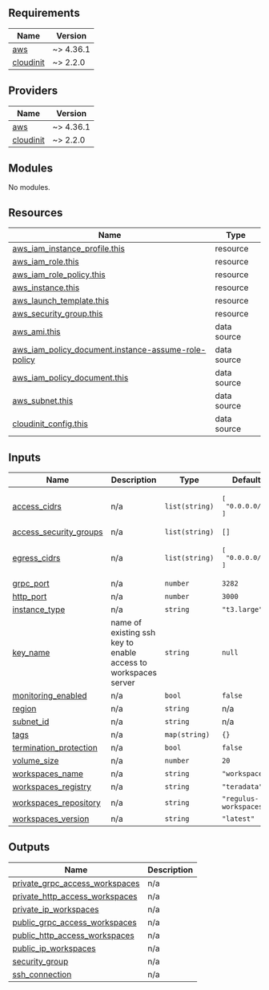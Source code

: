 <!-- BEGIN_TF_DOCS -->
## Requirements

| Name | Version |
|------|---------|
| <a name="requirement_aws"></a> [aws](#requirement\_aws) | ~> 4.36.1 |
| <a name="requirement_cloudinit"></a> [cloudinit](#requirement\_cloudinit) | ~> 2.2.0 |

## Providers

| Name | Version |
|------|---------|
| <a name="provider_aws"></a> [aws](#provider\_aws) | ~> 4.36.1 |
| <a name="provider_cloudinit"></a> [cloudinit](#provider\_cloudinit) | ~> 2.2.0 |

## Modules

No modules.

## Resources

| Name | Type |
|------|------|
| [aws_iam_instance_profile.this](https://registry.terraform.io/providers/hashicorp/aws/latest/docs/resources/iam_instance_profile) | resource |
| [aws_iam_role.this](https://registry.terraform.io/providers/hashicorp/aws/latest/docs/resources/iam_role) | resource |
| [aws_iam_role_policy.this](https://registry.terraform.io/providers/hashicorp/aws/latest/docs/resources/iam_role_policy) | resource |
| [aws_instance.this](https://registry.terraform.io/providers/hashicorp/aws/latest/docs/resources/instance) | resource |
| [aws_launch_template.this](https://registry.terraform.io/providers/hashicorp/aws/latest/docs/resources/launch_template) | resource |
| [aws_security_group.this](https://registry.terraform.io/providers/hashicorp/aws/latest/docs/resources/security_group) | resource |
| [aws_ami.this](https://registry.terraform.io/providers/hashicorp/aws/latest/docs/data-sources/ami) | data source |
| [aws_iam_policy_document.instance-assume-role-policy](https://registry.terraform.io/providers/hashicorp/aws/latest/docs/data-sources/iam_policy_document) | data source |
| [aws_iam_policy_document.this](https://registry.terraform.io/providers/hashicorp/aws/latest/docs/data-sources/iam_policy_document) | data source |
| [aws_subnet.this](https://registry.terraform.io/providers/hashicorp/aws/latest/docs/data-sources/subnet) | data source |
| [cloudinit_config.this](https://registry.terraform.io/providers/hashicorp/cloudinit/latest/docs/data-sources/config) | data source |

## Inputs

| Name | Description | Type | Default | Required |
|------|-------------|------|---------|:--------:|
| <a name="input_access_cidrs"></a> [access\_cidrs](#input\_access\_cidrs) | n/a | `list(string)` | <pre>[<br>  "0.0.0.0/0"<br>]</pre> | no |
| <a name="input_access_security_groups"></a> [access\_security\_groups](#input\_access\_security\_groups) | n/a | `list(string)` | `[]` | no |
| <a name="input_egress_cidrs"></a> [egress\_cidrs](#input\_egress\_cidrs) | n/a | `list(string)` | <pre>[<br>  "0.0.0.0/0"<br>]</pre> | no |
| <a name="input_grpc_port"></a> [grpc\_port](#input\_grpc\_port) | n/a | `number` | `3282` | no |
| <a name="input_http_port"></a> [http\_port](#input\_http\_port) | n/a | `number` | `3000` | no |
| <a name="input_instance_type"></a> [instance\_type](#input\_instance\_type) | n/a | `string` | `"t3.large"` | no |
| <a name="input_key_name"></a> [key\_name](#input\_key\_name) | name of existing ssh key to enable access to workspaces server | `string` | `null` | no |
| <a name="input_monitoring_enabled"></a> [monitoring\_enabled](#input\_monitoring\_enabled) | n/a | `bool` | `false` | no |
| <a name="input_region"></a> [region](#input\_region) | n/a | `string` | n/a | yes |
| <a name="input_subnet_id"></a> [subnet\_id](#input\_subnet\_id) | n/a | `string` | n/a | yes |
| <a name="input_tags"></a> [tags](#input\_tags) | n/a | `map(string)` | `{}` | no |
| <a name="input_termination_protection"></a> [termination\_protection](#input\_termination\_protection) | n/a | `bool` | `false` | no |
| <a name="input_volume_size"></a> [volume\_size](#input\_volume\_size) | n/a | `number` | `20` | no |
| <a name="input_workspaces_name"></a> [workspaces\_name](#input\_workspaces\_name) | n/a | `string` | `"workspaces"` | no |
| <a name="input_workspaces_registry"></a> [workspaces\_registry](#input\_workspaces\_registry) | n/a | `string` | `"teradata"` | no |
| <a name="input_workspaces_repository"></a> [workspaces\_repository](#input\_workspaces\_repository) | n/a | `string` | `"regulus-workspaces"` | no |
| <a name="input_workspaces_version"></a> [workspaces\_version](#input\_workspaces\_version) | n/a | `string` | `"latest"` | no |

## Outputs

| Name | Description |
|------|-------------|
| <a name="output_private_grpc_access_workspaces"></a> [private\_grpc\_access\_workspaces](#output\_private\_grpc\_access\_workspaces) | n/a |
| <a name="output_private_http_access_workspaces"></a> [private\_http\_access\_workspaces](#output\_private\_http\_access\_workspaces) | n/a |
| <a name="output_private_ip_workspaces"></a> [private\_ip\_workspaces](#output\_private\_ip\_workspaces) | n/a |
| <a name="output_public_grpc_access_workspaces"></a> [public\_grpc\_access\_workspaces](#output\_public\_grpc\_access\_workspaces) | n/a |
| <a name="output_public_http_access_workspaces"></a> [public\_http\_access\_workspaces](#output\_public\_http\_access\_workspaces) | n/a |
| <a name="output_public_ip_workspaces"></a> [public\_ip\_workspaces](#output\_public\_ip\_workspaces) | n/a |
| <a name="output_security_group"></a> [security\_group](#output\_security\_group) | n/a |
| <a name="output_ssh_connection"></a> [ssh\_connection](#output\_ssh\_connection) | n/a |
<!-- END_TF_DOCS -->